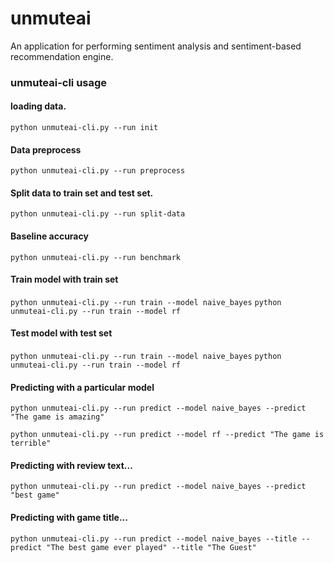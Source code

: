 # unmuteai
An application for performing sentiment analysis and sentiment-based recommendation engine.

### unmuteai-cli usage
#### loading data.
```python unmuteai-cli.py --run init```

#### Data preprocess
```python unmuteai-cli.py --run preprocess```

#### Split data to train set and test set.
```python unmuteai-cli.py --run split-data```

#### Baseline accuracy
```python unmuteai-cli.py --run benchmark```

#### Train model with train set
```python unmuteai-cli.py --run train --model naive_bayes```
```python unmuteai-cli.py --run train --model rf```

#### Test model with test set
```python unmuteai-cli.py --run train --model naive_bayes```
```python unmuteai-cli.py --run train --model rf```

#### Predicting with a particular model
```python unmuteai-cli.py --run predict --model naive_bayes --predict "The game is amazing" ```

```python unmuteai-cli.py --run predict --model rf --predict "The game is terrible" ```


#### Predicting with review text... 
```python unmuteai-cli.py --run predict --model naive_bayes --predict "best game"```

#### Predicting with game title... 
```python unmuteai-cli.py --run predict --model naive_bayes --title --predict "The best game ever played" --title "The Guest"```
